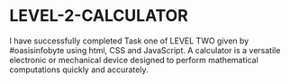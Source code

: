 # LEVEL-2-CALCULATOR
I have successfully completed Task one of LEVEL TWO given by #oasisinfobyte using html, CSS and JavaScript. A calculator is a versatile electronic or mechanical device designed to perform mathematical computations quickly and accurately.
